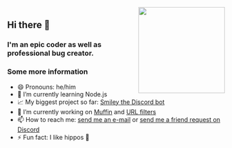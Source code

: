 <img align="right" src="https://avatars.githubusercontent.com/u/73775612" height="200" width="200">

## Hi there 👋
### I'm an epic coder as well as professional bug creator.

### Some more information
- 😄 Pronouns: he/him
- 🌱 I’m currently learning Node.js
- 📈 My biggest project so far: [Smiley the Discord bot](https://github.com/Tegnio/smiley)
- 🔭 I’m currently working on [Muffin](https://github.com/Tegnio/muffin) and [URL filters](https://github.com/Tegnio/url-filters)
- 📫 How to reach me: [send me an e-mail](mailto:olegbubble@gmail.com) or [send me a friend request on Discord](https://discord.com/users/561113207301996544)
- ⚡ Fun fact: I like hippos 🦛

<!--
**Tegnio/Tegnio** is a ✨ _special_ ✨ repository because its `README.md` (this file) appears on your GitHub profile.

Here are some ideas to get you started:

- 👯 I’m looking to collaborate on ...
- 🤔 I’m looking for help with ...
- 💬 Ask me about ...
-->
